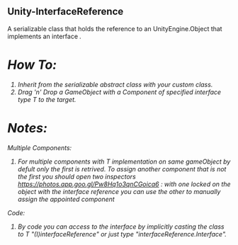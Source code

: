 ## Unity-InterfaceReference
A serializable class that holds the reference to an UnityEngine.Object that implements an interface <I>.

# How To:
1) Inherit from the serializable abstract class with your custom class.
2) Drag 'n' Drop a GameObject with a Component of specified interface type T to the target.
  
# Notes:
Multiple Components: 
1) For multiple components with T implementation on same gameObject by defult only the first is retrived.
  To assign another component that is not the first you should open two inspectors https://photos.app.goo.gl/Pw8Hq1o3qnCGoica6 :
  with one locked on the object with the interface reference you can use the other to manually assign the appointed component

Code:
1) By code you can access to the interface by implicitly casting the class to T "(I)interfaceReference" or just type "interfaceReference.Interface".
